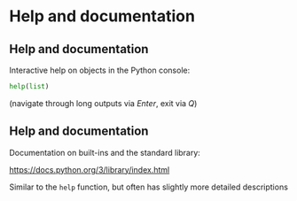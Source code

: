# Help and documentation

## Help and documentation

Interactive help on objects in the Python console:

```py
help(list)
```

(navigate through long outputs via _Enter_, exit via _Q_)

## Help and documentation

Documentation on built-ins and the standard library:

https://docs.python.org/3/library/index.html

Similar to the `help` function, but often has slightly more detailed descriptions
